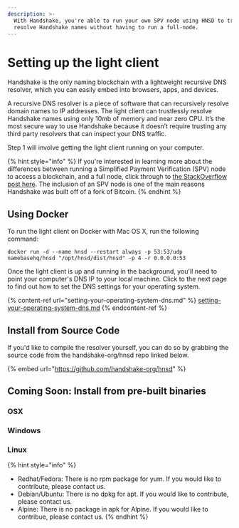 ```yaml
---
description: >-
  With Handshake, you're able to run your own SPV node using HNSD to trustlessly
  resolve Handshake names without having to run a full-node.
---
```


# Setting up the light client

Handshake is the only naming blockchain with a lightweight recursive DNS resolver, which you can easily embed into browsers, apps, and devices.

A recursive DNS resolver is a piece of software that can recursively resolve domain names to IP addresses. The light client can trustlessly resolve Handshake names using only 10mb of memory and near zero CPU. It’s the most secure way to use Handshake because it doesn’t require trusting any third party resolvers that can inspect your DNS traffic.

Step 1 will involve getting the light client running on your computer.

{% hint style="info" %}
If you're interested in learning more about the differences between running a Simplified Payment Verification (SPV) node to access a blockchain, and a full node, click through to [the StackOverflow post here](https://bitcoin.stackexchange.com/questions/4649/what-is-an-spv-client). The inclusion of an SPV node is one of the main reasons Handshake was built off of a fork of Bitcoin.
{% endhint %}

## Using Docker

To run the light client on Docker with Mac OS X, run the following command:

```
docker run -d --name hnsd --restart always -p 53:53/udp namebasehq/hnsd "/opt/hnsd/dist/hnsd" -p 4 -r 0.0.0.0:53
```

Once the light client is up and running in the background, you'll need to point your computer's DNS IP to your local machine. Click to the next page to find out how to set the DNS settings for your operating system.

{% content-ref url="setting-your-operating-system-dns.md" %}
[setting-your-operating-system-dns.md](setting-your-operating-system-dns.md)
{% endcontent-ref %}

## Install from Source Code

If you'd like to compile the resolver yourself, you can do so by grabbing the source code from the handshake-org/hnsd repo linked below.

{% embed url="https://github.com/handshake-org/hnsd" %}

## Coming Soon: Install from pre-built binaries

### OSX

### Windows

### Linux

{% hint style="info" %}
* Redhat/Fedora: There is no rpm package for yum. If you would like to contribute, please contact us.
* Debian/Ubuntu: There is no dpkg for apt. If you would like to contribute, please contact us.
* Alpine: There is no package in apk for Alpine. If you would like to contribue, please contact us.
{% endhint %}

